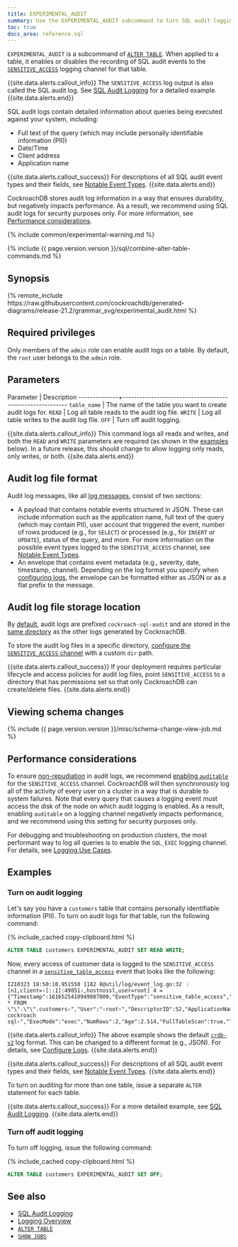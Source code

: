 ```yaml
---
title: EXPERIMENTAL_AUDIT
summary: Use the EXPERIMENTAL_AUDIT subcommand to turn SQL audit logging on or off for a table.
toc: true
docs_area: reference.sql 
---
```


`EXPERIMENTAL_AUDIT` is a subcommand of [`ALTER TABLE`](alter-table.html). When applied to a table, it enables or disables the recording of SQL audit events to the [`SENSITIVE_ACCESS`](logging.html#sensitive_access) logging channel for that table.

{{site.data.alerts.callout_info}}
The `SENSITIVE_ACCESS` log output is also called the SQL audit log. See [SQL Audit Logging](sql-audit-logging.html) for a detailed example.
{{site.data.alerts.end}}

SQL audit logs contain detailed information about queries being executed against your system, including:

- Full text of the query (which may include personally identifiable information (PII))
- Date/Time
- Client address
- Application name

{{site.data.alerts.callout_success}}
For descriptions of all SQL audit event types and their fields, see [Notable Event Types](eventlog.html#sql-access-audit-events).
{{site.data.alerts.end}}

CockroachDB stores audit log information in a way that ensures durability, but negatively impacts performance. As a result, we recommend using SQL audit logs for security purposes only. For more information, see [Performance considerations](#performance-considerations).

{% include common/experimental-warning.md %}

{% include {{ page.version.version }}/sql/combine-alter-table-commands.md %}

## Synopsis

<div>
{% remote_include https://raw.githubusercontent.com/cockroachdb/generated-diagrams/release-21.2/grammar_svg/experimental_audit.html %}
</div>

## Required privileges

Only members of the `admin` role can enable audit logs on a table. By default, the `root` user belongs to the `admin` role.

## Parameters

 Parameter    | Description
--------------+----------------------------------------------------------
 `table_name` | The name of the table you want to create audit logs for.
 `READ`       | Log all table reads to the audit log file.
 `WRITE`      | Log all table writes to the audit log file.
 `OFF`        | Turn off audit logging.

{{site.data.alerts.callout_info}}
This command logs all reads and writes, and both the <code>READ</code> and <code>WRITE</code> parameters are required (as shown in the <a href="#examples">examples</a> below). In a future release, this should change to allow logging only reads, only writes, or both.
{{site.data.alerts.end}}

## Audit log file format

Audit log messages, like all [log messages](logging-overview.html), consist of two sections:

- A payload that contains notable events structured in JSON. These can include information such as the application name, full text of the query (which may contain PII), user account that triggered the event, number of rows produced (e.g., for `SELECT`) or processed (e.g., for `INSERT` or `UPDATE`), status of the query, and more. For more information on the possible event types logged to the `SENSITIVE_ACCESS` channel, see [Notable Event Types](eventlog.html#sql-access-audit-events).
- An envelope that contains event metadata (e.g., severity, date, timestamp, channel). Depending on the log format you specify when [configuring logs](configure-logs.html), the envelope can be formatted either as JSON or as a flat prefix to the message.

## Audit log file storage location

By [default](configure-logs.html#default-logging-configuration), audit logs are prefixed `cockroach-sql-audit` and are stored in the [same directory](configure-logs.html#logging-directory) as the other logs generated by CockroachDB.

To store the audit log files in a specific directory, [configure the `SENSITIVE_ACCESS` channel](configure-logs.html#output-to-files) with a custom `dir` path.

{{site.data.alerts.callout_success}}
If your deployment requires particular lifecycle and access policies for audit log files, point `SENSITIVE_ACCESS` to a directory that has permissions set so that only CockroachDB can create/delete files.
{{site.data.alerts.end}}

## Viewing schema changes

{% include {{ page.version.version }}/misc/schema-change-view-job.md %}

## Performance considerations

To ensure [non-repudiation](https://en.wikipedia.org/wiki/Non-repudiation) in audit logs, we recommend [enabling `auditable`](configure-logs.html#configure-log-sinks) for the `SENSITIVE_ACCESS` channel. CockroachDB will then synchronously log all of the activity of every user on a cluster in a way that is durable to system failures. Note that every query that causes a logging event must access the disk of the node on which audit logging is enabled. As a result, enabling `auditable` on a logging channel negatively impacts performance, and we recommend using this setting for security purposes only.

For debugging and troubleshooting on production clusters, the most performant way to log all queries is to enable the `SQL_EXEC` logging channel. For details, see [Logging Use Cases](logging-use-cases.html#sql_exec).

## Examples

### Turn on audit logging

Let's say you have a  `customers` table that contains personally identifiable information (PII). To turn on audit logs for that table, run the following command:

{% include_cached copy-clipboard.html %}
~~~ sql
ALTER TABLE customers EXPERIMENTAL_AUDIT SET READ WRITE;
~~~

Now, every access of customer data is logged to the `SENSITIVE_ACCESS` channel in a [`sensitive_table_access`](eventlog.html#sensitive_table_access) event that looks like the following:

~~~
I210323 18:50:10.951550 1182 8@util/log/event_log.go:32 ⋮ [n1,client=‹[::1]:49851›,hostnossl,user=root] 4 ={"Timestamp":1616525410949087000,"EventType":"sensitive_table_access","Statement":"‹SELECT * FROM \"\".\"\".customers›","User":"‹root›","DescriptorID":52,"ApplicationName":"‹$ cockroach sql›","ExecMode":"exec","NumRows":2,"Age":2.514,"FullTableScan":true,"TxnCounter":38,"TableName":"‹defaultdb.public.customers›","AccessMode":"r"}
~~~

{{site.data.alerts.callout_info}}
The above example shows the default [`crdb-v2`](log-formats.html#format-crdb-v2) log format. This can be changed to a different format (e.g., JSON). For details, see [Configure Logs](configure-logs.html#file-logging-format).
{{site.data.alerts.end}}

{{site.data.alerts.callout_success}}
For descriptions of all SQL audit event types and their fields, see [Notable Event Types](eventlog.html#sql-access-audit-events).
{{site.data.alerts.end}}

To turn on auditing for more than one table, issue a separate `ALTER` statement for each table.

{{site.data.alerts.callout_success}}
For a more detailed example, see [SQL Audit Logging](sql-audit-logging.html).
{{site.data.alerts.end}}

### Turn off audit logging

To turn off logging, issue the following command:

{% include_cached copy-clipboard.html %}
~~~ sql
ALTER TABLE customers EXPERIMENTAL_AUDIT SET OFF;
~~~

## See also

- [SQL Audit Logging](sql-audit-logging.html)
- [Logging Overview](logging-overview.html)
- [`ALTER TABLE`](alter-table.html)
- [`SHOW JOBS`](show-jobs.html)
